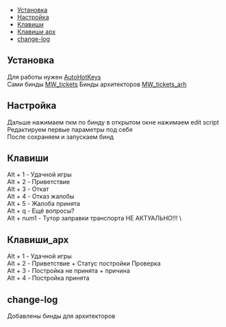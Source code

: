 
* [Установка](#Установка)
* [Настройка](#Настройка)
* [Клавиши](#Клавиши)
* [Клавиши арх](#Клавиши_арх)
* [change-log](#change-log)


## Установка
Для работы нужен [AutoHotKeys](https://www.autohotkey.com) \
Сами бинды [MW_tickets](/MW_tickets.ahk?raw=true) 
Бинды архитекторов [MW_tickets_arh](/MW_tickets)

## Настройка
Дальше нажимаем пкм по бинду в открытом окне нажимаем edit script \
Редактируем первые параметры под себя \
После сохраняем и запускаем бинд 

## Клавиши
Alt + 1 - Удачной игры \
Alt + 2 - Приветствие \
Alt + 3 - Откат \
Alt + 4 - Отказ жалобы \
Alt + 5 - Жалоба принята \
Alt + q - Ещё вопросы? \
Alt + num1 - Тутор заправки транспорта НЕ АКТУАЛЬНО!!! \

## Клавиши_арх
Alt + 1 - Удачной игры \
Alt + 2 - Приветствие + Статус постройки Проверка \
Alt + 3 - Постройка не принята + причина \
Alt + 4 - Постройка принята 

## change-log
Добавлены бинды для архитекторов
